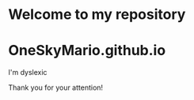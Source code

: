 Welcome to my repository
=======
# OneSkyMario.github.io

I'm dyslexic

Thank you for your attention!
